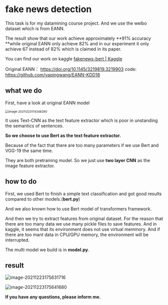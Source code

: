 # fake news detection

This task is for my datamining course project. And we use the weibo dataset which is from EANN. 

The result show that our work achieve approximately **91% accuracy **while  original EANN only achieve 82% and in our experiment it only achieve 67 instead of 82% which is claimed in its paper.

You can find our work on kaggle [fakenews-bert | Kaggle](https://www.kaggle.com/hjhsdsdww/fakenews-bert)

Original EANN： https://doi.org/10.1145/3219819.3219903   code: https://github.com/yaqingwang/EANN-KDD18

## what we do 

First, have a look at original EANN model

<img src="images/README/image-20211223174348290.png" alt="image-20211223174348290" style="zoom: 67%;" /> 

It uses Text-CNN as the text feature extractor which is poor in unstanding the semantics of sentences. 

**So we choose to use Bert as the text feature extractor.** 

Because of the fact that there are too many parameters if we use Bert and VGG-19 the same time.

They are both pretraining model. So we just use **two layer CNN** as the image feature extractor.

## how to do 

First, we used Bert to finish a  simple text classification and got  good results compared to other models.(**bert.py**)

And we also known how to use Bert model of transformers framework.

And then we try to extract features from original dataset. For the reason that there are too many data we use many pickle files to save features. And in kaggle, it seems that its environment does not use virtual memmory. And if there are too mant data in CPU/GPU memory, the environment will be interrupted.

The multi model we build is in **model.py**.

## result 

![image-20211223175631716](https://img2020.cnblogs.com/blog/2348945/202112/2348945-20211223175634510-1965998019.png)

![image-20211223175641680](https://img2020.cnblogs.com/blog/2348945/202112/2348945-20211223175642401-686724275.png)



**If you have any questions, please inform me.** 

